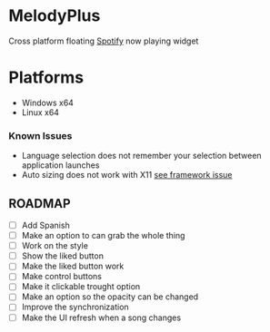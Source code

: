 # MelodyPlus
Cross platform floating [Spotify](https://spotify.com) now playing widget

# Platforms
- Windows x64
- Linux x64

### Known Issues
- Language selection does not remember your selection between application launches
- Auto sizing does not work with X11 [see framework issue](https://github.com/AvaloniaUI/Avalonia/issues/1748) 

## ROADMAP
- [ ] Add Spanish
- [ ] Make an option to can grab the whole thing
- [ ] Work on the style
- [ ] Show the liked button
- [ ] Make the liked button work
- [ ] Make control buttons
- [ ] Make it clickable trought option
- [ ] Make an option so the opacity can be changed
- [ ] Improve the synchronization
- [ ] Make the UI refresh when a song changes

